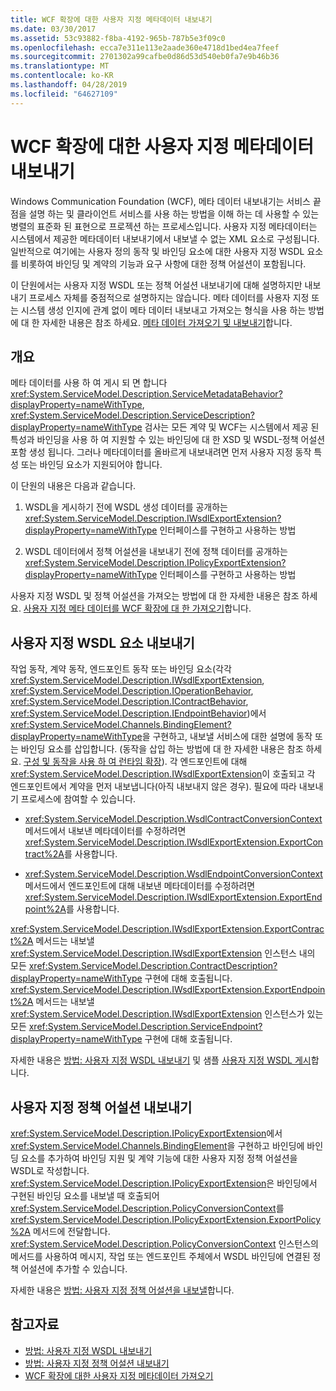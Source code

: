 ```yaml
---
title: WCF 확장에 대한 사용자 지정 메타데이터 내보내기
ms.date: 03/30/2017
ms.assetid: 53c93882-f8ba-4192-965b-787b5e3f09c0
ms.openlocfilehash: ecca7e311e113e2aade360e4718d1bed4ea7feef
ms.sourcegitcommit: 2701302a99cafbe0d86d53d540eb0fa7e9b46b36
ms.translationtype: MT
ms.contentlocale: ko-KR
ms.lasthandoff: 04/28/2019
ms.locfileid: "64627109"
---
```

# <a name="exporting-custom-metadata-for-a-wcf-extension"></a>WCF 확장에 대한 사용자 지정 메타데이터 내보내기
Windows Communication Foundation (WCF), 메타 데이터 내보내기는 서비스 끝점을 설명 하는 및 클라이언트 서비스를 사용 하는 방법을 이해 하는 데 사용할 수 있는 병렬의 표준화 된 표현으로 프로젝션 하는 프로세스입니다. 사용자 지정 메타데이터는 시스템에서 제공한 메타데이터 내보내기에서 내보낼 수 없는 XML 요소로 구성됩니다. 일반적으로 여기에는 사용자 정의 동작 및 바인딩 요소에 대한 사용자 지정 WSDL 요소를 비롯하여 바인딩 및 계약의 기능과 요구 사항에 대한 정책 어설션이 포함됩니다.  
  
 이 단원에서는 사용자 지정 WSDL 또는 정책 어설션 내보내기에 대해 설명하지만 내보내기 프로세스 자체를 중점적으로 설명하지는 않습니다. 메타 데이터를 사용자 지정 또는 시스템 생성 인지에 관계 없이 메타 데이터 내보내고 가져오는 형식을 사용 하는 방법에 대 한 자세한 내용은 참조 하세요. [메타 데이터 가져오기 및 내보내기](../../../../docs/framework/wcf/feature-details/exporting-and-importing-metadata.md)합니다.  
  
## <a name="overview"></a>개요  
 메타 데이터를 사용 하 여 게시 되 면 합니다 <xref:System.ServiceModel.Description.ServiceMetadataBehavior?displayProperty=nameWithType>, <xref:System.ServiceModel.Description.ServiceDescription?displayProperty=nameWithType> 검사는 모든 계약 및 WCF는 시스템에서 제공 된 특성과 바인딩을 사용 하 여 지원할 수 있는 바인딩에 대 한 XSD 및 WSDL-정책 어설션 포함 생성 됩니다. 그러나 메타데이터를 올바르게 내보내려면 먼저 사용자 지정 동작 특성 또는 바인딩 요소가 지원되어야 합니다.  
  
 이 단원의 내용은 다음과 같습니다.  
  
1. WSDL을 게시하기 전에 WSDL 생성 데이터를 공개하는 <xref:System.ServiceModel.Description.IWsdlExportExtension?displayProperty=nameWithType> 인터페이스를 구현하고 사용하는 방법  
  
2. WSDL 데이터에서 정책 어설션을 내보내기 전에 정책 데이터를 공개하는 <xref:System.ServiceModel.Description.IPolicyExportExtension?displayProperty=nameWithType> 인터페이스를 구현하고 사용하는 방법  
  
 사용자 지정 WSDL 및 정책 어설션을 가져오는 방법에 대 한 자세한 내용은 참조 하세요. [사용자 지정 메타 데이터를 WCF 확장에 대 한 가져오기](../../../../docs/framework/wcf/extending/importing-custom-metadata-for-a-wcf-extension.md)합니다.  
  
## <a name="exporting-custom-wsdl-elements"></a>사용자 지정 WSDL 요소 내보내기  
 작업 동작, 계약 동작, 엔드포인트 동작 또는 바인딩 요소(각각 <xref:System.ServiceModel.Description.IWsdlExportExtension>, <xref:System.ServiceModel.Description.IOperationBehavior>, <xref:System.ServiceModel.Description.IContractBehavior>, <xref:System.ServiceModel.Description.IEndpointBehavior>)에서 <xref:System.ServiceModel.Channels.BindingElement?displayProperty=nameWithType>을 구현하고, 내보낼 서비스에 대한 설명에 동작 또는 바인딩 요소를 삽입합니다. (동작을 삽입 하는 방법에 대 한 자세한 내용은 참조 하세요. [구성 및 동작을 사용 하 여 런타임 확장](../../../../docs/framework/wcf/extending/configuring-and-extending-the-runtime-with-behaviors.md)). 각 엔드포인트에 대해 <xref:System.ServiceModel.Description.IWsdlExportExtension>이 호출되고 각 엔드포인트에서 계약을 먼저 내보냅니다(아직 내보내지 않은 경우). 필요에 따라 내보내기 프로세스에 참여할 수 있습니다.  
  
- <xref:System.ServiceModel.Description.WsdlContractConversionContext> 메서드에서 내보낸 메타데이터를 수정하려면 <xref:System.ServiceModel.Description.IWsdlExportExtension.ExportContract%2A>를 사용합니다.  
  
- <xref:System.ServiceModel.Description.WsdlEndpointConversionContext> 메서드에서 엔드포인트에 대해 내보낸 메타데이터를 수정하려면 <xref:System.ServiceModel.Description.IWsdlExportExtension.ExportEndpoint%2A>를 사용합니다.  
  
 <xref:System.ServiceModel.Description.IWsdlExportExtension.ExportContract%2A> 메서드는 내보낼 <xref:System.ServiceModel.Description.IWsdlExportExtension> 인스턴스 내의 모든 <xref:System.ServiceModel.Description.ContractDescription?displayProperty=nameWithType> 구현에 대해 호출됩니다.  <xref:System.ServiceModel.Description.IWsdlExportExtension.ExportEndpoint%2A> 메서드는 내보낼 <xref:System.ServiceModel.Description.IWsdlExportExtension> 인스턴스가 있는 모든 <xref:System.ServiceModel.Description.ServiceEndpoint?displayProperty=nameWithType> 구현에 대해 호출됩니다.  
  
 자세한 내용은 [방법: 사용자 지정 WSDL 내보내기](../../../../docs/framework/wcf/extending/how-to-export-custom-wsdl.md) 및 샘플 [사용자 지정 WSDL 게시](../../../../docs/framework/wcf/samples/custom-wsdl-publication.md)합니다.  
  
## <a name="exporting-custom-policy-assertions"></a>사용자 지정 정책 어설션 내보내기  
 <xref:System.ServiceModel.Description.IPolicyExportExtension>에서 <xref:System.ServiceModel.Channels.BindingElement>을 구현하고 바인딩에 바인딩 요소를 추가하여 바인딩 지원 및 계약 기능에 대한 사용자 지정 정책 어설션을 WSDL로 작성합니다. <xref:System.ServiceModel.Description.IPolicyExportExtension>은 바인딩에서 구현된 바인딩 요소를 내보낼 때 호출되어 <xref:System.ServiceModel.Description.PolicyConversionContext>를 <xref:System.ServiceModel.Description.IPolicyExportExtension.ExportPolicy%2A> 메서드에 전달합니다. <xref:System.ServiceModel.Description.PolicyConversionContext> 인스턴스의 메서드를 사용하여 메시지, 작업 또는 엔드포인트 주체에서 WSDL 바인딩에 연결된 정책 어설션에 추가할 수 있습니다.  
  
 자세한 내용은 [방법: 사용자 지정 정책 어설션을 내보낼](../../../../docs/framework/wcf/extending/how-to-export-custom-policy-assertions.md)합니다.  
  
## <a name="see-also"></a>참고자료

- [방법: 사용자 지정 WSDL 내보내기](../../../../docs/framework/wcf/extending/how-to-export-custom-wsdl.md)
- [방법: 사용자 지정 정책 어설션 내보내기](../../../../docs/framework/wcf/extending/how-to-export-custom-policy-assertions.md)
- [WCF 확장에 대한 사용자 지정 메타데이터 가져오기](../../../../docs/framework/wcf/extending/importing-custom-metadata-for-a-wcf-extension.md)
